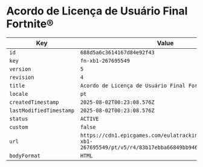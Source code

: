# Acordo de Licença de Usuário Final Fortnite®

| Key | Value |
| --- | ----- |
| `id` | `688d5a6c3614167d84e92f43` |
| `key` | `fn-xb1-267695549` |
| `version` | `5` |
| `revision` | `4` |
| `title` | `Acordo de Licença de Usuário Final Fortnite®` |
| `locale` | `pt` |
| `createdTimestamp` | `2025-08-02T00:23:08.576Z` |
| `lastModifiedTimestamp` | `2025-08-02T00:23:08.576Z` |
| `status` | `ACTIVE` |
| `custom` | `false` |
| `url` | `https://cdn1.epicgames.com/eulatracking-download/fn-xb1-267695549/pt/v5/r4/83b17ebba66849bb946627a29078a7fc.pdf` |
| `bodyFormat` | `HTML` |
